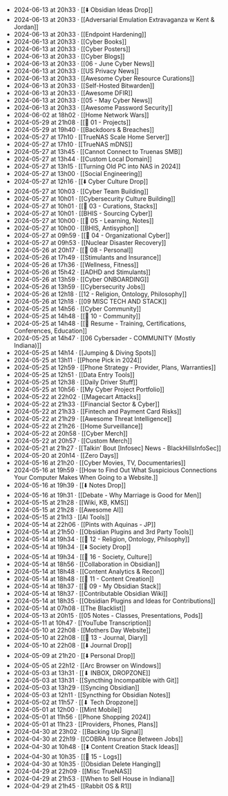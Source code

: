 - 2024-06-13 at 20h33 · [[⬇️ Obsidian Ideas Drop]]
- 2024-06-13 at 20h33 · [[Adversarial Emulation Extravaganza w Kent & Jordan]]
- 2024-06-13 at 20h33 · [[Endpoint Hardening]]
- 2024-06-13 at 20h33 · [[Cyber Books]]
- 2024-06-13 at 20h33 · [[Cyber Posters]]
- 2024-06-13 at 20h33 · [[Cyber Blogs]]
- 2024-06-13 at 20h33 · [[06 - June Cyber News]]
- 2024-06-13 at 20h33 · [[US Privacy News]]
- 2024-06-13 at 20h33 · [[Awesome Cyber Resource Curations]]
- 2024-06-13 at 20h33 · [[Self-Hosted Bitwarden]]
- 2024-06-13 at 20h33 · [[Awesome DFIR]]
- 2024-06-13 at 20h33 · [[05 - May Cyber News]]
- 2024-06-13 at 20h33 · [[Awesome Password Security]]
- 2024-06-02 at 18h02 · [[Home Network Wars]]
- 2024-05-29 at 21h08 · [[📁 01 - Projects]]
- 2024-05-29 at 19h40 · [[Backdoors & Breaches]]
- 2024-05-27 at 17h10 · [[TrueNAS Scale Home Server]]
- 2024-05-27 at 17h10 · [[TrueNAS mDNS]]
- 2024-05-27 at 13h45 · [[Cannot Connect to Truenas SMB]]
- 2024-05-27 at 13h44 · [[Custom Local Domain]]
- 2024-05-27 at 13h15 · [[Turning Old PC into NAS in 2024]]
- 2024-05-27 at 13h00 · [[Social Engineering]]
- 2024-05-27 at 12h16 · [[⬇️ Cyber Culture Drop]]
- 2024-05-27 at 10h03 · [[Cyber Team Building]]
- 2024-05-27 at 10h01 · [[Cybersecurity Culture Building]]
- 2024-05-27 at 10h01 · [[📁 03 - Curations, Stacks]]
- 2024-05-27 at 10h01 · [[BHIS - Sourcing Cyber]]
- 2024-05-27 at 10h00 · [[📁 05 - Learning, Notes]]
- 2024-05-27 at 10h00 · [[BHIS, Antisyphon]]
- 2024-05-27 at 09h59 · [[📁 04 - Organizational Cyber]]
- 2024-05-27 at 09h53 · [[Nuclear Disaster Recovery]]
- 2024-05-26 at 20h17 · [[📁 08 - Personal]]
- 2024-05-26 at 17h49 · [[Stimulants and Insurance]]
- 2024-05-26 at 17h36 · [[Wellness, Fitness]]
- 2024-05-26 at 15h42 · [[ADHD and Stimulants]]
- 2024-05-26 at 13h59 · [[Cyber ONBOARDING]]
- 2024-05-26 at 13h59 · [[Cybersecurity Jobs]]
- 2024-05-26 at 12h18 · [[12 - Religion, Ontology, Philosophy]]
- 2024-05-26 at 12h18 · [[09 MISC TECH AND STACK]]
- 2024-05-25 at 14h56 · [[Cyber Community]]
- 2024-05-25 at 14h48 · [[📁 10 - Community]]
- 2024-05-25 at 14h48 · [[📄 Resume - Training, Certifications, Conferences, Education]]
- 2024-05-25 at 14h47 · [[06 Cybersader - COMMUNITY (Mostly Indiana)]]
- 2024-05-25 at 14h14 · [[Jumping & Diving Spots]]
- 2024-05-25 at 13h11 · [[Phone Pick in 2024]]
- 2024-05-25 at 12h59 · [[Phone Strategy - Provider, Plans, Warranties]]
- 2024-05-25 at 12h51 · [[Data Entry Tools]]
- 2024-05-25 at 12h38 · [[Daily Driver Stuff]]
- 2024-05-25 at 10h56 · [[My Cyber Project Portfolio]]
- 2024-05-22 at 22h02 · [[Magecart Attacks]]
- 2024-05-22 at 21h33 · [[Financial Sector & Cyber]]
- 2024-05-22 at 21h33 · [[Fintech and Payment Card Risks]]
- 2024-05-22 at 21h29 · [[Awesome Threat Intelligence]]
- 2024-05-22 at 21h26 · [[Home Surveillance]]
- 2024-05-22 at 20h58 · [[Cyber Merch]]
- 2024-05-22 at 20h57 · [[Custom Merch]]
- 2024-05-21 at 21h27 · [[Talkin’ Bout [Infosec] News - BlackHillsInfoSec]]
- 2024-05-20 at 20h14 · [[Zero Days]]
- 2024-05-16 at 21h20 · [[Cyber Movies, TV, Documentaries]]
- 2024-05-16 at 19h59 · [[How to Find Out What Suspicious Connections Your Computer Makes When Going to a Website.]]
- 2024-05-16 at 19h39 · [[⬇️ Notes Drop]]
- 2024-05-16 at 19h31 · [[Debate - Why Marriage is Good for Men]]
- 2024-05-15 at 21h28 · [[Wiki, KB, KMS]]
- 2024-05-15 at 21h28 · [[Awesome AI]]
- 2024-05-15 at 21h13 · [[AI Tools]]
- 2024-05-14 at 22h06 · [[Pints with Aquinas - JP]]
- 2024-05-14 at 21h50 · [[Obsidian Plugins and 3rd Party Tools]]
- 2024-05-14 at 19h34 · [[📁 12 - Religion, Ontology, Philsophy]]
- 2024-05-14 at 19h34 · [[⬇️ Society Drop]]
- 2024-05-14 at 19h34 · [[📁 16 - Society, Culture]]
- 2024-05-14 at 18h56 · [[Collaboration in Obsidian]]
- 2024-05-14 at 18h48 · [[Content Analytics & Recon]]
- 2024-05-14 at 18h48 · [[📁 11 - Content Creation]]
- 2024-05-14 at 18h37 · [[📁 09 - My Obsidian Stack]]
- 2024-05-14 at 18h37 · [[Contributable Obsidian Wiki]]
- 2024-05-14 at 18h35 · [[Obsidian Plugins and Ideas for Contributions]]
- 2024-05-14 at 07h08 · [[The Blacklist]]
- 2024-05-13 at 20h15 · [[05 Notes - Classes, Presentations, Pods]]
- 2024-05-11 at 10h47 · [[YouTube Transcription]]
- 2024-05-10 at 22h08 · [[Mothers Day Website]]
- 2024-05-10 at 22h08 · [[📁 13 - Journal, Diary]]
- 2024-05-10 at 22h08 · [[⬇️ Journal Drop]]
- 2024-05-09 at 21h20 · [[⬇️ Personal Drop]]
- 2024-05-05 at 22h12 · [[Arc Browser on Windows]]
- 2024-05-03 at 13h31 · [[⬇ INBOX, DROPZONE]]
- 2024-05-03 at 13h31 · [[Syncthing Incompatible with Git]]
- 2024-05-03 at 13h29 · [[Syncing Obsidian]]
- 2024-05-03 at 12h11 · [[Syncthing for Obsidian Notes]]
- 2024-05-02 at 11h57 · [[⬇ Tech Dropzone]]
- 2024-05-01 at 12h00 · [[Mint Mobile]]
- 2024-05-01 at 11h56 · [[Phone Shopping 2024]]
- 2024-05-01 at 11h23 · [[Providers, Phones, Plans]]
- 2024-04-30 at 23h02 · [[Backing Up Signal]]
- 2024-04-30 at 22h19 · [[COBRA Insurance Between Jobs]]
- 2024-04-30 at 10h48 · [[⬇️ Content Creation Stack Ideas]]
- 2024-04-30 at 10h35 · [[📁 15 - Logs]]
- 2024-04-30 at 10h35 · [[Obsidian Delete Hanging]]
- 2024-04-29 at 22h09 · [[Misc TrueNAS]]
- 2024-04-29 at 21h53 · [[When to Sell House in Indiana]]
- 2024-04-29 at 21h45 · [[Rabbit OS & R1]]
